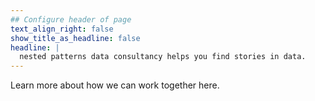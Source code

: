 ```yaml
---
## Configure header of page
text_align_right: false
show_title_as_headline: false
headline: |
  nested patterns data consultancy helps you find stories in data.
---
```


<!-- this is a subheadline -->
Learn more about how we can work together here.